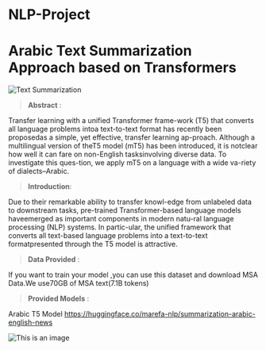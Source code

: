 # NLP-Project

# Arabic Text Summarization Approach based on Transformers

![Text Summarization](https://www.researchgate.net/profile/Hamzeh-Alabool/publication/337653638/figure/fig1/AS:831661906358275@1575295058441/Text-summarization-techniques-4.png)

>**Abstract** :

Transfer learning with a unified Transformer frame-work (T5) that converts all language problems intoa text-to-text format has recently been proposedas  a  simple,  yet  effective,  transfer  learning  ap-proach.   Although a multilingual version of theT5  model  (mT5)  has  been  introduced,  it  is  notclear how well it can fare on non-English tasksinvolving diverse data.  To investigate this ques-tion, we apply mT5 on a language with a wide va-riety of dialects–Arabic.

>**Introduction**:

Due to their remarkable ability to transfer knowl-edge from unlabeled data to downstream tasks, pre-trained Transformer-based language models haveemerged as important components in modern natu-ral language processing (NLP) systems. In partic-ular, the unified framework that converts all text-based language problems into a text-to-text formatpresented through the T5 model is attractive.

>**Data Provided** :

If you want to train your model ,you can use this dataset and download 
MSA Data.We   use70GB   of   MSA   text(7.1B   tokens)   

>**Provided Models** :

Arabic T5 Model 
https://huggingface.co/marefa-nlp/summarization-arabic-english-news

![This is an image](https://myoctocat.com/assets/images/base-octocat.svg)
